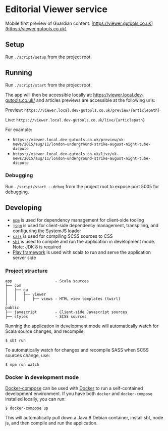 # Editorial Viewer service

Mobile first preview of Guardian content. [https://viewer.gutools.co.uk](https://viewer.gutools.co.uk)

## Setup
Run `./script/setup` from the project root.

## Running
Run `./script/start` from the project root.

The app will then be accessible locally at: https://viewer.local.dev-gutools.co.uk/ and articles previews are accessible at the following urls:

Preview: ```https://viewer.local.dev-gutools.co.uk/preview/{articlepath}```

Live: ```https://viewer.local.dev-gutools.co.uk/live/{articlepath}```

For example:
- ```https://viewer.local.dev-gutools.co.uk/preview/uk-news/2015/aug/11/london-underground-strike-august-night-tube-dispute```
- ```https://viewer.local.dev-gutools.co.uk/live/uk-news/2015/aug/11/london-underground-strike-august-night-tube-dispute```

### Debugging
Run `./script/start --debug` from the project root to expose port 5005 for debugging.

## Developing

- [`npm`](http://npmjs.com) is used for dependency management for client-side tooling
- [`jspm`](http://jspm.io) is used for client-side dependency management, transpiling, and configuring the SystemJS loader
- [`sass`](http://sass-lang.com) is used for compiling SCSS sources to CSS
- [`sbt`](http://www.scala-sbt.org) is used to compile and run the application in development mode. Note: JDK 8 is required
- [Play framework](https://playframework.com) is used with scala to run and serve the application server side

### Project structure

    app                   - Scala sources
    ├── com
    │   ├── gu
    │   │   ├── viewer
    │   │   │   ├── views - HTML view templates (twirl)
    │
    public
    ├── javascript        - Client-side Javascript sources
    ├── styles            - SCSS sources

Running the application in development mode will automatically watch for Scala source changes, and recompile:
```
$ sbt run
```

To automatically watch for changes and recompile SASS when SCSS sources change, use:
```
$ npm run watch
```

### Docker in development mode
[Docker-compose](https://docs.docker.com/compose) can be used with [Docker](https://www.docker.com/) to run a self-contained development environment. If you have both `docker` and `docker-compose` installed locally, you can run:

```
$ docker-compose up
```

This will automatically pull down a Java 8 Debian container, install sbt, node js, and then compile and run the application.
